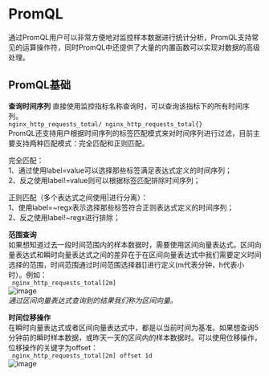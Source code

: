 # PromQL #
通过PromQL用户可以非常方便地对监控样本数据进行统计分析，PromQL支持常见的运算操作符，同时PromQL中还提供了大量的内置函数可以实现对数据的高级处理。   
## PromQL基础 ##
**查询时间序列**
直接使用监控指标名称查询时，可以查询该指标下的所有时间序列。     
``` nginx_http_requests_total/ nginx_http_requests_total{}  ```       
PromQL还支持用户根据时间序列的标签匹配模式来对时间序列进行过滤，目前主要支持两种匹配模式：完全匹配和正则匹配。     

完全匹配：      
   1、通过使用label=value可以选择那些标签满足表达式定义的时间序列；    
   2、反之使用label!=value则可以根据标签匹配排除时间序列；   
   
正则匹配（多个表达式之间使用|进行分离）：   
   1、使用label=~regx表示选择那些标签符合正则表达式定义的时间序列；       
   2、反之使用label!~regx进行排除；

**范围查询**     
如果想知道过去一段时间范围内的样本数据时，需要使用区间向量表达式。区间向量表达式和瞬时向量表达式之间的差异在于在区间向量表达式中我们需要定义时间选择的范围，时间范围通过时间范围选择器[]进行定义(m代表分钟，h代表小时）。例如：  
``` nginx_http_requests_total[2m]```      
![image](https://user-images.githubusercontent.com/24589721/183388296-ba094564-7f5d-4cf5-88b4-b75b38f24ab0.png)     
*通过区间向量表达式查询到的结果我们称为区间向量。*     

**时间位移操作**      
在瞬时向量表达式或者区间向量表达式中，都是以当前时间为基准。如果想查询5分钟前的瞬时样本数据，或昨天一天的区间内的样本数据时。可以使用位移操作，位移操作的关键字为offset：    
``` nginx_http_requests_total[2m] offset 1d```       
![image](https://user-images.githubusercontent.com/24589721/183390745-ca9a10fe-1f06-49f9-955e-8abfb0a001d8.png)





